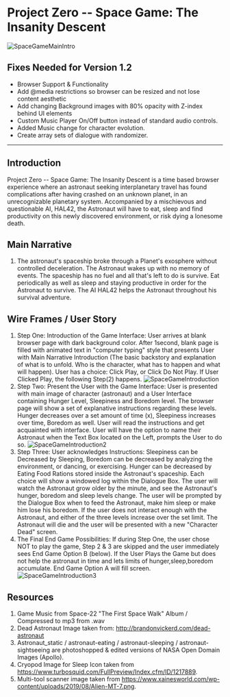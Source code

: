

# Project Zero -- Space Game: The Insanity Descent 

![SpaceGameMainIntro](https://git.generalassemb.ly/victordoyle/SpaceGame/blob/master/media/images/InsanityDescent-SpaceGame.jpg?raw=true)

## Fixes Needed for Version 1.2

- Browser Support & Functionality
- Add @media restrictions so browser can be resized and not lose content aesthetic
- Add changing Background images with 80% opacity with Z-index behind UI elements
- Custom Music Player On/Off button instead of standard audio controls.
- Added Music change for character evolution.
- Create array sets of dialogue with randomizer.

---
## Introduction
Project Zero -- Space Game: The Insanity Descent is a time based browser experience where an astronaut seeking interplanetary travel has found complications after having crashed on an unknown planet, in an unrecognizable planetary system. Accompanied by a mischievous and questionable AI, HAL42, the Astronaut will have to eat, sleep and find productivity on this newly discovered environment, or risk dying a lonesome death.

## Main Narrative

1. The astronaut's spaceship broke through a Planet's exosphere without controlled deceleration. The Astronaut wakes up with no memory of events. The spaceship has no fuel and all that's left to do is survive. Eat periodically as well as sleep and staying productive in order for the Astronaut to survive. The AI HAL42 helps the Astronaut throughout his survival adventure.

## Wire Frames / User Story

1. Step One: Introduction of the Game Interface: 
User arrives at blank browser page with dark background color. After 1second, blank page is filled with animated text in "computer typing" style that presents User with Main Narrative Introduction (The basic backstory and explanation of what is to unfold. Who is the character, what has to happen and what will happen).
User has a choice: Click Play, or Click Do Not Play. If User Clicked Play, the following Step(2) happens.
![SpaceGameIntroduction](https://git.generalassemb.ly/victordoyle/SpaceGame/blob/master/media/wireframe/stepOneSpaceGame.png)
2. Step Two: Present the User with the Game Interface:
User is presented with main image of character (astronaut) and a User Interface containing Hunger Level, Sleepiness and Boredom level. The browser page will show a set of explanative instructions regarding these levels. Hunger decreases over a set amount of time (x), Sleepiness increases over time, Boredom as well. 
User will read the instructions and get acquainted with interface. User will have the option to name their Astronaut when the Text Box located on the Left, prompts the User to do so.
![SpaceGameIntroduction2](https://git.generalassemb.ly/victordoyle/SpaceGame/blob/master/media/wireframe/stepTwoSpaceGame.png)
3. Step Three: User acknowledges Instructions: Sleepiness can be Decreased by Sleeping, Boredom can be decreased by analyzing the environment, or dancing, or exercising. Hunger can be decreased by Eating Food Rations stored inside the Astronaut's spaceship. Each choice will show a windowed log within the Dialogue Box.
The user will watch the Astronaut grow older by the minute, and see the Astronaut's hunger, boredom and sleep levels change. The user will be prompted by the Dialogue Box when to feed the Astronaut, make him sleep or make him lose his boredom. 
If the user does not interact enough with the Astronaut, and either of the three levels increase over the set limit. The Astronaut will die and the user will be presented with a new "Character Dead" screen. 
4. The Final End Game Possibilities:
If during Step One, the user chose NOT to play the game, Step 2 & 3 are skipped and the user immediately sees End Game Option B (below). 
If the User Plays the Game but does not help the astronaut in time and lets limits of hunger,sleep,boredom accumulate. End Game Option A will fill screen.
![SpaceGameIntroduction3](https://git.generalassemb.ly/victordoyle/SpaceGame/blob/master/media/wireframe/endGameWindows.png)

## Resources
1. Game Music from Space-22 "The First Space Walk" Album / Compressed to mp3 from .wav
2. Dead Astronaut Image taken from: http://brandonvickerd.com/dead-astronaut
3. Astronaut_static / astronaut-eating / astronaut-sleeping / astronaut-sightseeing are photoshopped & edited versions of NASA Open Domain Images (Apollo).
4. Cryopod Image for Sleep Icon taken from https://www.turbosquid.com/FullPreview/Index.cfm/ID/1217889.
5. Multi-tool scanner image taken from https://www.xainesworld.com/wp-content/uploads/2019/08/Alien-MT-7.png. 



